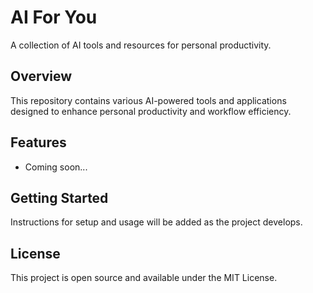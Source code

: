 # AI For You

A collection of AI tools and resources for personal productivity.

## Overview

This repository contains various AI-powered tools and applications designed to enhance personal productivity and workflow efficiency.

## Features

- Coming soon...

## Getting Started

Instructions for setup and usage will be added as the project develops.

## License

This project is open source and available under the MIT License. 